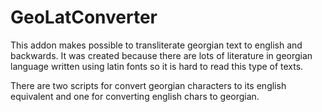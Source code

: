 # GeoLatConverter #

This addon makes possible to transliterate georgian text to english and backwards.
It was created because there are lots of literature in georgian language written using latin fonts so it is hard to read this type of texts.

There are two scripts for convert georgian characters to its english equivalent and one for converting english chars to georgian.